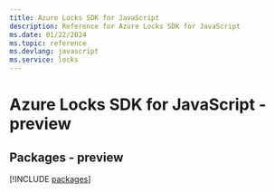 ```yaml
---
title: Azure Locks SDK for JavaScript
description: Reference for Azure Locks SDK for JavaScript
ms.date: 01/22/2024
ms.topic: reference
ms.devlang: javascript
ms.service: locks
---
```

# Azure Locks SDK for JavaScript - preview
## Packages - preview
[!INCLUDE [packages](locks-index.md)]